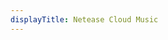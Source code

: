 ```yaml
---
displayTitle: Netease Cloud Music
---
```

<!-- Identify UA then redirect -->
<script>
    if (/(x64|WOW64)/i.test(navigator.userAgent)) {
        window.location.href = "https://music.163.com/api/pc/download/latest";
    }
    if (/(x86_64)/i.test(navigator.userAgent)) {
        window.location.href = "https://music.163.com/api/pc/download/latest";
    }
    if (/(Macintosh)/i.test(navigator.userAgent)) {
        window.location.href = "https://music.163.com/api/osx/download/latest";
    }
    if (/(iPhone|iPod)/i.test(navigator.userAgent)) {
        window.location.href = "https://itunes.apple.com/app/id590338362";
    }
    if (/(iPad)/i.test(navigator.userAgent)) {
        window.location.href = "https://itunes.apple.com/app/%E7%BD%91%E6%98%93%E4%BA%91%E9%9F%B3%E4%B9%90hd/id871041757";
    }
    if (/(Android)/i.test(navigator.userAgent)) {
        window.location.href = "https://music.163.com/api/android/download/latest2";
}
</script>